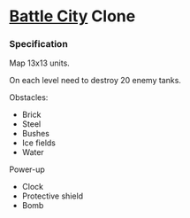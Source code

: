 # [Battle City](https://en.wikipedia.org/wiki/Battle_City) Clone

### Specification

Map 13x13 units.

On each level need to destroy 20 enemy tanks.

Obstacles:

* Brick
* Steel
* Bushes
* Ice fields
* Water

Power-up

* Clock
* Protective shield
* Bomb
